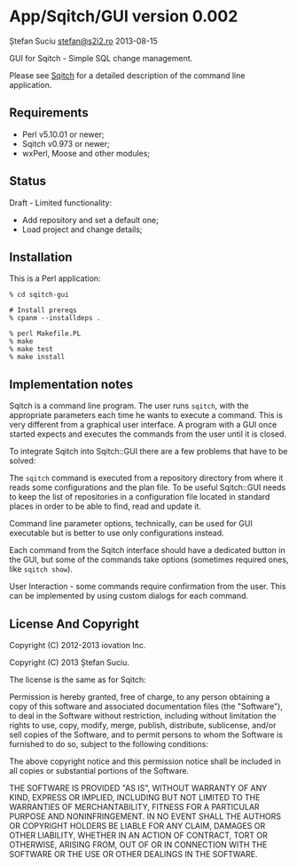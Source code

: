 App/Sqitch/GUI version 0.002
============================
Ștefan Suciu <stefan@s2i2.ro>
2013-08-15

GUI for Sqitch - Simple SQL change management.

Please see [Sqitch](http://sqitch.org) for a detailed description of the
command line application.

Requirements
------------

- Perl v5.10.01 or newer;
- Sqitch v0.973 or newer;
- wxPerl, Moose and other modules;

Status
------

Draft - Limited functionality:

- Add repository and set a default one;
- Load project and change details;

Installation
------------

This is a Perl application:

    % cd sqitch-gui

    # Install prereqs
    % cpanm --installdeps .

    % perl Makefile.PL
    % make
    % make test
    % make install

Implementation notes
--------------------

Sqitch is a command line program.  The user runs `sqitch`, with the
appropriate parameters each time he wants to execute a command.  This
is very different from a graphical user interface.  A program with a
GUI once started expects and executes the commands from the user until
it is closed.

To integrate Sqitch into Sqitch::GUI there are a few problems that
have to be solved:

The `sqitch` command is executed from a repository directory from
where it reads some configurations and the plan file.  To be useful
Sqitch::GUI needs to keep the list of repositories in a configuration
file located in standard places in order to be able to find, read and
update it.

Command line parameter options, technically, can be used for GUI
executable but is better to use only configurations instead.

Each command from the Sqitch interface should have a dedicated button
in the GUI, but some of the commands take options (sometimes required
ones, like `sqitch show`).

User Interaction - some commands require confirmation from the user.
This can be implemented by using custom dialogs for each command.

License And Copyright
---------------------

Copyright (C) 2012-2013 iovation Inc.

Copyright (C) 2013 Ștefan Suciu.

The license is the same as for Sqitch:

Permission is hereby granted, free of charge, to any person obtaining
a copy of this software and associated documentation files (the
"Software"), to deal in the Software without restriction, including
without limitation the rights to use, copy, modify, merge, publish,
distribute, sublicense, and/or sell copies of the Software, and to
permit persons to whom the Software is furnished to do so, subject to
the following conditions:

The above copyright notice and this permission notice shall be
included in all copies or substantial portions of the Software.

THE SOFTWARE IS PROVIDED "AS IS", WITHOUT WARRANTY OF ANY KIND,
EXPRESS OR IMPLIED, INCLUDING BUT NOT LIMITED TO THE WARRANTIES OF
MERCHANTABILITY, FITNESS FOR A PARTICULAR PURPOSE AND
NONINFRINGEMENT. IN NO EVENT SHALL THE AUTHORS OR COPYRIGHT HOLDERS BE
LIABLE FOR ANY CLAIM, DAMAGES OR OTHER LIABILITY, WHETHER IN AN ACTION
OF CONTRACT, TORT OR OTHERWISE, ARISING FROM, OUT OF OR IN CONNECTION
WITH THE SOFTWARE OR THE USE OR OTHER DEALINGS IN THE SOFTWARE.
